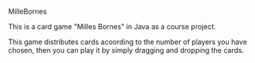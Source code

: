 MilleBornes

This is a card game "Milles Bornes" in Java as a course project.

This game distributes cards acoording to the number of players you have chosen, then you can play it by simply dragging and dropping the cards.
